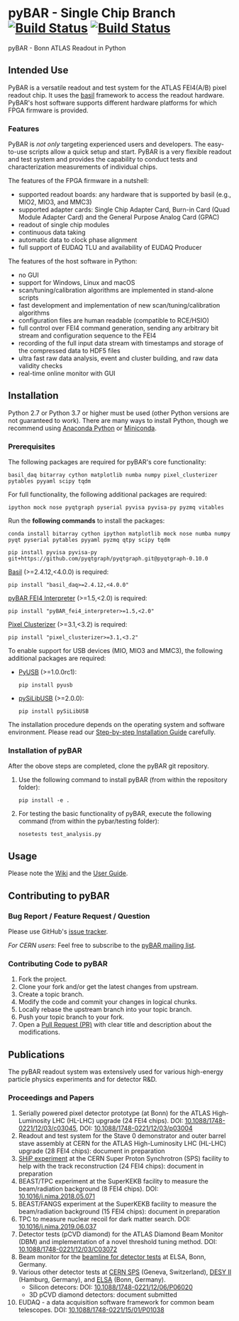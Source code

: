 
# pyBAR - Single Chip Branch [![Build Status](https://travis-ci.org/SiLab-Bonn/pyBAR.svg?branch=v2.x)](https://travis-ci.org/SiLab-Bonn/pyBAR/branches) [![Build Status](https://ci.appveyor.com/api/projects/status/github/SiLab-Bonn/pyBAR?branch=v2.x&svg=true)](https://ci.appveyor.com/project/laborleben/pybar-71xwl?branch=v2.x)

pyBAR - Bonn ATLAS Readout in Python

## Intended Use

PyBAR is a versatile readout and test system for the ATLAS FEI4(A/B) pixel readout chip. It uses the [basil](https://github.com/SiLab-Bonn/basil) framework to access the readout hardware.
PyBAR's host software supports different hardware platforms for which FPGA firmware is provided.

### Features

PyBAR is *not only* targeting experienced users and developers. The easy-to-use scripts allow a quick setup and start. PyBAR is a very flexible readout and test system and provides the capability to conduct tests and characterization measurements of individual chips.

The features of the FPGA firmware in a nutshell:
- supported readout boards:
  any hardware that is supported by basil (e.g., MIO2, MIO3, and MMC3)
- supported adapter cards:
  Single Chip Adapter Card, Burn-in Card (Quad Module Adapter Card) and the General Purpose Analog Card (GPAC)
- readout of single chip modules
- continuous data taking
- automatic data to clock phase alignment
- full support of EUDAQ TLU and availability of EUDAQ Producer

The features of the host software in Python:
- no GUI
- support for Windows, Linux and macOS
- scan/tuning/calibration algorithms are implemented in stand-alone scripts
- fast development and implementation of new scan/tuning/calibration algorithms
- configuration files are human readable (compatible to RCE/HSIO)
- full control over FEI4 command generation, sending any arbitrary bit stream and configuration sequence to the FEI4
- recording of the full input data stream with timestamps and storage of the compressed data to HDF5 files
- ultra fast raw data analysis, event and cluster building, and raw data validity checks
- real-time online monitor with GUI

## Installation

Python 2.7 or Python 3.7 or higher must be used (other Python versions are not guaranteed to work). There are many ways to install Python, though we recommend using [Anaconda Python](https://www.anaconda.com/distribution/) or [Miniconda](https://docs.conda.io/en/latest/miniconda.html).

### Prerequisites

The following packages are required for pyBAR's core functionality:
  ```
  basil_daq bitarray cython matplotlib numba numpy pixel_clusterizer pytables pyyaml scipy tqdm
  ```

For full functionality, the following additional packages are required:
  ```
  ipython mock nose pyqtgraph pyserial pyvisa pyvisa-py pyzmq vitables
  ```

Run the **following commands** to install the packages:
  ```
  conda install bitarray cython ipython matplotlib mock nose numba numpy pyqt pyserial pytables pyyaml pyzmq qtpy scipy tqdm

  pip install pyvisa pyvisa-py git+https://github.com/pyqtgraph/pyqtgraph.git@pyqtgraph-0.10.0
  ```

[Basil](https://github.com/SiLab-Bonn/basil) (>=2.4.12,<4.0.0) is required:
  ```
  pip install "basil_daq>=2.4.12,<4.0.0"
  ```

[pyBAR FEI4 Interpreter](https://github.com/SiLab-Bonn/pyBAR_fei4_interpreter) (>=1.5,<2.0) is required:
  ```
  pip install "pyBAR_fei4_interpreter>=1.5,<2.0"
  ```

[Pixel Clusterizer](https://github.com/SiLab-Bonn/pixel_clusterizer) (>=3.1,<3.2) is required:
  ```
  pip install "pixel_clusterizer>=3.1,<3.2"
  ```

To enable support for USB devices (MIO, MIO3 and MMC3), the following additional packages are required:
- [PyUSB](https://github.com/walac/pyusb) (>=1.0.0rc1):
  ```
  pip install pyusb
  ```

- [pySiLibUSB](https://github.com/SiLab-Bonn/pySiLibUSB) (>=2.0.0):
  ```
  pip install pySiLibUSB
  ```

The installation procedure depends on the operating system and software environment.
Please read our [Step-by-step Installation Guide](https://github.com/SiLab-Bonn/pyBAR/wiki/Step-by-step-Installation-Guide) carefully.

### Installation of pyBAR

After the obove steps are completed, clone the pyBAR git repository.

1. Use the following command to install pyBAR (from within the repository folder):
   ```
   pip install -e .
   ```

2. For testing the basic functionality of pyBAR, execute the following command (from within the pybar/testing folder):
   ```
   nosetests test_analysis.py
   ```

## Usage

Please note the [Wiki](https://github.com/SiLab-Bonn/pyBAR/wiki) and the [User Guide](https://github.com/SiLab-Bonn/pyBAR/wiki/User-Guide).

## Contributing to pyBAR

### Bug Report / Feature Request / Question

Please use GitHub's [issue tracker](https://github.com/SiLab-Bonn/pyBAR/issues).

*For CERN users*: Feel free to subscribe to the [pyBAR mailing list](https://e-groups.cern.ch/e-groups/EgroupsSubscription.do?egroupName=pybar-devel).

### Contributing Code to pyBAR

1. Fork the project.
2. Clone your fork and/or get the latest changes from upstream.
2. Create a topic branch.
3. Modify the code and commit your changes in logical chunks.
4. Locally rebase the upstream branch into your topic branch.
5. Push your topic branch to your fork.
6. Open a [Pull Request (PR)](https://help.github.com/en/articles/about-pull-requests) with clear title and description about the modifications.

## Publications

The pyBAR readout system was extensively used for various high-energy particle physics experiments and for detector R&D.

### Proceedings and Papers

1. Serially powered pixel detector prototype (at Bonn) for the ATLAS High-Luminosity LHC (HL-LHC) upgrade (24 FEI4 chips). DOI: [10.1088/1748-0221/12/03/c03045](https://doi.org/10.1088/1748-0221/12/03/c03045), DOI: [10.1088/1748-0221/12/03/p03004](https://doi.org/10.1088/1748-0221/12/03/p03004)
2. Readout and test system for the Stave 0 demonstrator and outer barrel stave assembly at CERN for the ATLAS High-Luminosity LHC (HL-LHC) upgrade (28 FEI4 chips): document in preparation
3. [SHiP experiment](https://cds.cern.ch/record/2286844) at the CERN Super Proton Synchrotron (SPS) facility to help with the track reconstruction (24 FEI4 chips): document in preparation
4. BEAST/TPC experiment at the SuperKEKB facility to measure the beam/radiation background (8 FEI4 chips). DOI: [10.1016/j.nima.2018.05.071](https://doi.org/10.1016/j.nima.2018.05.071)
5. BEAST/FANGS experiment at the SuperKEKB facility to measure the beam/radiation background (15 FEI4 chips): document in preparation
6. TPC to measure nuclear recoil for dark matter search. DOI: [10.1016/j.nima.2019.06.037](https://dx.doi.org/10.1016/j.nima.2019.06.037)
7. Detector tests (pCVD diamond) for the ATLAS Diamond Beam Monitor (DBM) and implementation of a novel threshold tuning method. DOI: [10.1088/1748-0221/12/03/C03072](https://dx.doi.org/10.1088/1748-0221/12/03/C03072)
8. Beam monitor for the [beamline for detector tests](http://accelconf.web.cern.ch/AccelConf/IPAC2013/papers/thpfi006.pdf) at ELSA, Bonn, Germany.
9. Various other detector tests at [CERN SPS](http://sba.web.cern.ch) (Geneva, Switzerland), [DESY II](https://testbeam.desy.de) (Hamburg, Germany), and [ELSA](https://www-elsa.physik.uni-bonn.de) (Bonn, Germany).
    - Silicon detecors: DOI: [10.1088/1748-0221/12/06/P06020](https://dx.doi.org/10.1088/1748-0221/12/06/P06020)
    - 3D pCVD diamond detectors: document submitted
10. EUDAQ - a data acquisition software framework for common beam telescopes. DOI: [10.1088/1748-0221/15/01/P01038](https://doi.org/10.1088/1748-0221/15/01/P01038)

